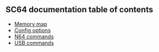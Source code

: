 ## SC64 documentation table of contents

- [Memory map](./memory_map.md)
- [Config options](./config_options.md)
- [N64 commands](./n64_commands.md)
- [USB commands](./usb_commands.md)
